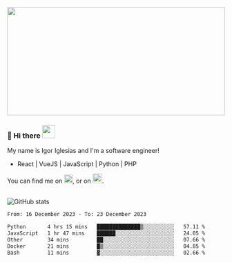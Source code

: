 <img src="https://c.tenor.com/KjVxfRrrncUAAAAd/matrix.gif" width="100%" height="250px">

### 🔭 Hi there <img src="https://raw.githubusercontent.com/MartinHeinz/MartinHeinz/master/wave.gif" width="30px">


My name is Igor Iglesias and I'm a software engineer!
<br>

<ul>
  <li> React | VueJS | JavaScript | Python | PHP </li>
</ul>
You can find me on <a href="https://twitter.com/IgorIglesias5"><img src="https://i.imgur.com/JLLlB5S.png" width="20px"></a>, or on <a href="https://www.linkedin.com/in/igor-iglesias-62478428/"><img src="https://i.imgur.com/PXyIkWx.png" width="22px"></a>.

<br>
<br>

![GitHub stats](https://github-readme-stats.vercel.app/api?username=igoiglesias&show_icons=true&count_private=true&theme=chartreuse-dark&hide_title=true)

<!--START_SECTION:waka-->

```txt
From: 16 December 2023 - To: 23 December 2023

Python       4 hrs 15 mins   ██████████████▒░░░░░░░░░░   57.11 %
JavaScript   1 hr 47 mins    ██████░░░░░░░░░░░░░░░░░░░   24.05 %
Other        34 mins         ██░░░░░░░░░░░░░░░░░░░░░░░   07.66 %
Docker       21 mins         █▒░░░░░░░░░░░░░░░░░░░░░░░   04.85 %
Bash         11 mins         ▓░░░░░░░░░░░░░░░░░░░░░░░░   02.66 %
```

<!--END_SECTION:waka-->
